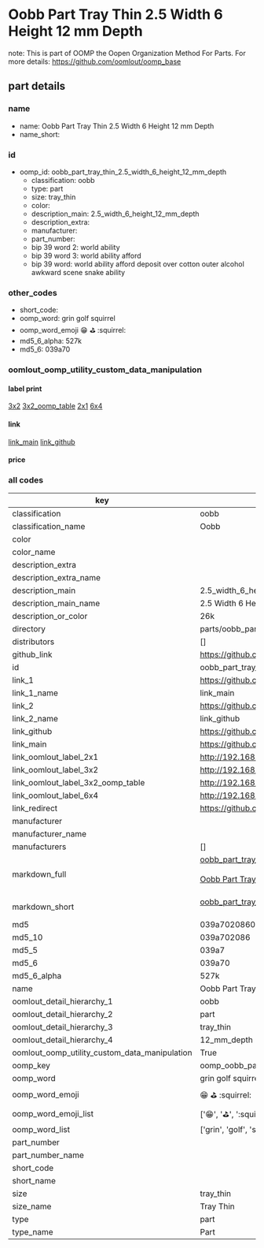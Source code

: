 # Oobb Part Tray Thin 2.5 Width 6 Height 12 mm Depth  

note: This is part of OOMP the Oopen Organization Method For Parts. For more details: https://github.com/oomlout/oomp_base

##  part details
  







### name
* name: Oobb Part Tray Thin 2.5 Width 6 Height 12 mm Depth
* name_short: 
### id
* oomp_id: oobb_part_tray_thin_2.5_width_6_height_12_mm_depth
  * classification: oobb
  * type: part
  * size: tray_thin
  * color: 
  * description_main: 2.5_width_6_height_12_mm_depth
  * description_extra: 
  * manufacturer: 
  * part_number: 
  * bip 39 word 2: world ability
  * bip 39 word 3: world ability afford
  * bip 39 word: world ability afford deposit over cotton outer alcohol awkward scene snake ability

### other_codes
* short_code: 
* oomp_word: grin golf squirrel
* oomp_word_emoji :grin: :golf: :squirrel:
* md5_6_alpha: 527k
* md5_6: 039a70






### oomlout_oomp_utility_custom_data_manipulation
#### label print
[3x2](http://192.168.1.245:1112/?label=oomp%20527k)
[3x2_oomp_table](http://192.168.1.108:1112/?label=oomp%20527k)
[2x1](http://192.168.1.242:1112/?label=oomp%20527k)
[6x4](http://192.168.1.55:1112/?label=oomp%20527k)    

#### link

[link_main](https://github.com/oomlout/oomlout_oomp_version_1_messy/tree/main/parts/oobb_part_tray_thin_2.5_width_6_height_12_mm_depth) [link_github](https://github.com/oomlout/oomlout_oomp_version_1_messy/tree/main/parts/oobb_part_tray_thin_2.5_width_6_height_12_mm_depth)                             

#### price







### all codes 
| key | value |  
| --- | --- |  
| classification | oobb |  
| classification_name | Oobb |  
| color |  |  
| color_name |  |  
| description_extra |  |  
| description_extra_name |  |  
| description_main | 2.5_width_6_height_12_mm_depth |  
| description_main_name | 2.5 Width 6 Height 12 mm Depth |  
| description_or_color | 26k |  
| directory | parts/oobb_part_tray_thin_2.5_width_6_height_12_mm_depth |  
| distributors | [] |  
| github_link | https://github.com/oomlout/oomlout_oomp_part_src/tree/main/parts/oobb_part_tray_thin_2.5_width_6_height_12_mm_depth |  
| id | oobb_part_tray_thin_2.5_width_6_height_12_mm_depth |  
| link_1 | https://github.com/oomlout/oomlout_oomp_version_1_messy/tree/main/parts/oobb_part_tray_thin_2.5_width_6_height_12_mm_depth |  
| link_1_name | link_main |  
| link_2 | https://github.com/oomlout/oomlout_oomp_version_1_messy/tree/main/parts/oobb_part_tray_thin_2.5_width_6_height_12_mm_depth |  
| link_2_name | link_github |  
| link_github | https://github.com/oomlout/oomlout_oomp_version_1_messy/tree/main/parts/oobb_part_tray_thin_2.5_width_6_height_12_mm_depth |  
| link_main | https://github.com/oomlout/oomlout_oomp_version_1_messy/tree/main/parts/oobb_part_tray_thin_2.5_width_6_height_12_mm_depth |  
| link_oomlout_label_2x1 | http://192.168.1.242:1112/?label=oomp%20527k |  
| link_oomlout_label_3x2 | http://192.168.1.245:1112/?label=oomp%20527k |  
| link_oomlout_label_3x2_oomp_table | http://192.168.1.108:1112/?label=oomp%20527k |  
| link_oomlout_label_6x4 | http://192.168.1.55:1112/?label=oomp%20527k |  
| link_redirect | https://github.com/oomlout/oomlout_oomp_version_1_messy/tree/main/parts/oobb_part_tray_thin_2.5_width_6_height_12_mm_depth |  
| manufacturer |  |  
| manufacturer_name |  |  
| manufacturers | [] |  
| markdown_full | [oobb_part_tray_thin_2.5_width_6_height_12_mm_depth](none)<br>[](none)<br>[Oobb Part Tray Thin 2.5 Width 6 Height 12 Mm Depth](none)<br><br> |  
| markdown_short | [oobb_part_tray_thin_2.5_width_6_height_12_mm_depth](none)<br><br> |  
| md5 | 039a7020860613a8c34ef3b008c00fed |  
| md5_10 | 039a702086 |  
| md5_5 | 039a7 |  
| md5_6 | 039a70 |  
| md5_6_alpha | 527k |  
| name | Oobb Part Tray Thin 2.5 Width 6 Height 12 mm Depth |  
| oomlout_detail_hierarchy_1 | oobb |  
| oomlout_detail_hierarchy_2 | part |  
| oomlout_detail_hierarchy_3 | tray_thin |  
| oomlout_detail_hierarchy_4 | 12_mm_depth |  
| oomlout_oomp_utility_custom_data_manipulation | True |  
| oomp_key | oomp_oobb_part_tray_thin_2.5_width_6_height_12_mm_depth |  
| oomp_word | grin golf squirrel |  
| oomp_word_emoji | :grin: :golf: :squirrel: |  
| oomp_word_emoji_list | [':grin:', ':golf:', ':squirrel:'] |  
| oomp_word_list | ['grin', 'golf', 'squirrel'] |  
| part_number |  |  
| part_number_name |  |  
| short_code |  |  
| short_name |  |  
| size | tray_thin |  
| size_name | Tray Thin |  
| type | part |  
| type_name | Part |  
